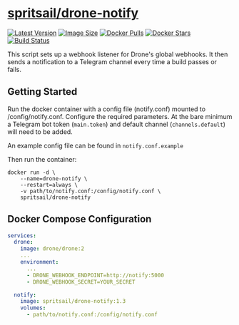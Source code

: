 [hub]: https://hub.docker.com/r/spritsail/drone-notify
[git]: https://github.com/spritsail/drone-notify
[drone]: https://drone.spritsail.io/spritsail/drone-notify

# [spritsail/drone-notify][hub]

[![Latest Version](https://img.shields.io/docker/v/spritsail/drone-notify)][git]
[![Image Size](https://img.shields.io/docker/image-size/spritsail/drone-notify)][hub]
[![Docker Pulls](https://img.shields.io/docker/pulls/spritsail/drone-notify.svg)][hub]
[![Docker Stars](https://img.shields.io/docker/stars/spritsail/drone-notify.svg)][hub]
[![Build Status](https://drone.spritsail.io/api/badges/spritsail/drone-notify/status.svg)][drone]

This script sets up a webhook listener for Drone's global webhooks. It then sends a notification to a Telegram channel every time a build passes or fails.

## Getting Started

Run the docker container with a config file (notify.conf) mounted to /config/notify.conf. Configure the required parameters. At the bare minimum a Telegram bot token (`main.token`) and default channel (`channels.default`) will need to be added.

An example config file can be found in `notify.conf.example`

Then run the container:

```shell
docker run -d \
    --name=drone-notify \
    --restart=always \
    -v path/to/notify.conf:/config/notify.conf \
    spritsail/drone-notify
```

## Docker Compose Configuration
```yaml
services:
  drone:
    image: drone/drone:2
    ...
    environment:
      ...
      - DRONE_WEBHOOK_ENDPOINT=http://notify:5000
      - DRONE_WEBHOOK_SECRET=YOUR_SECRET

  notify:
    image: spritsail/drone-notify:1.3
    volumes:
      - path/to/notify.conf:/config/notify.conf
```
